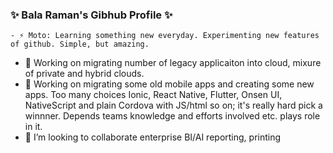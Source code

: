 ###  ✨ Bala Raman's Gibhub Profile ✨
```
- ⚡ Moto: Learning something new everyday. Experimenting new features of github. Simple, but amazing.
```

- 🔭 Working on migrating number of legacy applicaiton into cloud, mixure of private and hybrid clouds.
- 🔭 Working on migrating some old mobile apps and creating some new apps. Too many choices Ionic, React Native, Flutter, Onsen UI, NativeScript and plain Cordova with JS/html so on; it's really hard pick a winnner. Depends teams knowledge and efforts involved etc. plays role in it.
- 👯 I’m looking to collaborate enterprise BI/AI reporting, printing 


<!--
**srbala/srbala** is a ✨ _special_ ✨ repository because its `README.md` (this file) appears on your GitHub profile.

Here are some ideas to get you started:

- 🔭 I’m currently working on ...
- 🌱 I’m currently learning ...
- 👯 I’m looking to collaborate on ...
- 🤔 I’m looking for help with ...
- 💬 Ask me about ...
- 📫 How to reach me: ...
- 😄 Pronouns: ...
- ⚡ Fun fact: ...
-->
